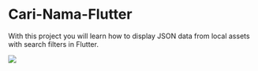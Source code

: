 # Cari-Nama-Flutter

With this project you will learn how to display JSON data from local assets with search filters in Flutter.

<img src="https://github.com/bachors/Cari-Nama-Flutter/demo.png"/>
